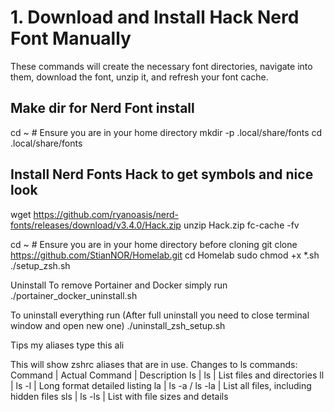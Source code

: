 # 1. Download and Install Hack Nerd Font Manually

These commands will create the necessary font directories, navigate into them, download the font, unzip it, and refresh your font cache.

## Make dir for Nerd Font install
cd ~ # Ensure you are in your home directory
mkdir -p .local/share/fonts
cd .local/share/fonts

## Install Nerd Fonts Hack to get symbols and nice look
wget https://github.com/ryanoasis/nerd-fonts/releases/download/v3.4.0/Hack.zip
unzip Hack.zip
fc-cache -fv

cd ~ # Ensure you are in your home directory before cloning
git clone https://github.com/StianNOR/Homelab.git
cd Homelab
sudo chmod +x *.sh
./setup_zsh.sh

Uninstall
To remove Portainer and Docker simply run
./portainer_docker_uninstall.sh

To uninstall everything run (After full uninstall you need to close terminal window and open new one)
./uninstall_zsh_setup.sh

Tips my aliases type this
ali

This will show zshrc aliases that are in use.
Changes to ls commands:
Command | Actual Command | Description
ls | ls | List files and directories
ll | ls -l | Long format detailed listing
la | ls -a / ls -la | List all files, including hidden files
sls | ls -ls | List with file sizes and details
